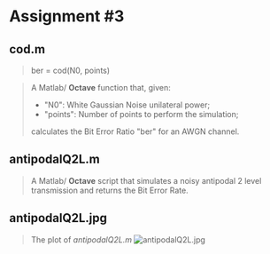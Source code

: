 # Assignment #3

## cod.m

> 	ber = cod(N0, points) 

> A Matlab/ __Octave__ function that, given:
>
> * "N0": White Gaussian Noise unilateral power;
> * "points": Number of points to perform the simulation;
>
> calculates the Bit Error Ratio "ber" for an AWGN channel.

## antipodalQ2L.m

> A Matlab/ __Octave__ script that simulates a noisy antipodal 2 level transmission
> and returns the Bit Error Rate.

## antipodalQ2L.jpg

> The plot of _antipodalQ2L.m_
![antipodalQ2L.jpg](https://raw.github.com/alexpacini/Uni.Snippets/master/TIC/assignment03_noisyap2L/antipodalQ2L.jpg)
